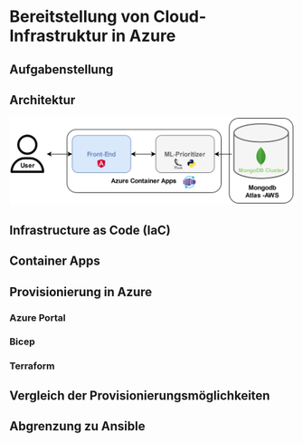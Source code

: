 # Bereitstellung von Cloud-Infrastruktur in Azure

## Aufgabenstellung

## Architektur
![alt text](/images/architecture.jpg)

## Infrastructure as Code (IaC)

## Container Apps


## Provisionierung in Azure

### Azure Portal
### Bicep
### Terraform

## Vergleich der Provisionierungsmöglichkeiten

## Abgrenzung zu Ansible
